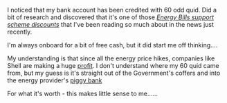 I noticed that my bank account has been credited with 60 odd quid. Did a bit of research and discovered that it's one of those 
[_Energy Bills support scheme discounts_](https://www.gov.uk/guidance/getting-the-energy-bills-support-scheme-discount "AKA The Government have some free cash scheme. Let's not means test it. The rich need to feel loved as well!") that I've been reading so much about in the news just recently.

I'm always onboard for a bit of free cash, but it did start me off thinking....

My understanding is that since all the energy price hikes, companies like Shell are making a huge 
[profit](https://www.offshore-energy.biz/huge-profits-for-shell-due-to-high-oil-and-gas-prices/ "Help the poor share holders!"). I don't understand where my 60 quid came from, but my guess is it's straight out of the Government's coffers and into the energy provider's [piggy bank](https://www.offshore-energy.biz/huge-profits-for-shell-due-to-high-oil-and-gas-prices/ "11.5 billion dollars. It's not your average piggy bank!")

For what it's worth - this makes little sense to me......
